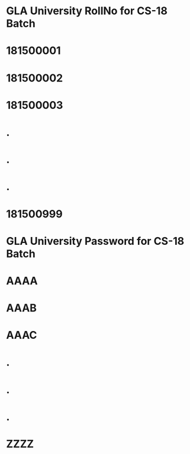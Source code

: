 # GLA University RollNo for CS-18 Batch
# 181500001
# 181500002
# 181500003
#    .
#    .
#    .
# 181500999
#             
# GLA University Password for CS-18 Batch
# AAAA
# AAAB
# AAAC
#   .
#   .
#   .
# ZZZZ


